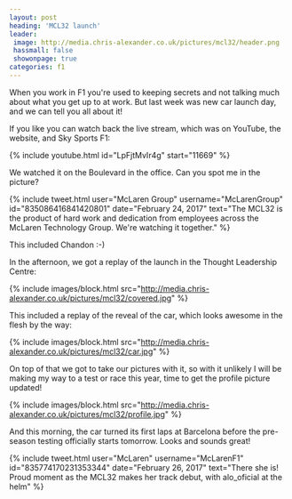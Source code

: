 ```yaml
---
layout: post
heading: 'MCL32 launch'
leader:
 image: http://media.chris-alexander.co.uk/pictures/mcl32/header.png
 hassmall: false
 showonpage: true
categories: f1
---
```


When you work in F1 you're used to keeping secrets and not talking much about what you get up to at work. But last week was new car launch day, and we can tell you all about it!

If you like you can watch back the live stream, which was on YouTube, the website, and Sky Sports F1:

{% include youtube.html id="LpFjtMvIr4g" start="11669" %}

We watched it on the Boulevard in the office. Can you spot me in the picture?

{% include tweet.html user="McLaren Group" username="McLarenGroup" id="835086416841420801" date="February 24, 2017" text="The MCL32 is the product of hard work and dedication from employees across the McLaren Technology Group. We're watching it together." %}

This included Chandon :-)

In the afternoon, we got a replay of the launch in the Thought Leadership Centre:

{% include images/block.html src="http://media.chris-alexander.co.uk/pictures/mcl32/covered.jpg" %}

This included a replay of the reveal of the car, which looks awesome in the flesh by the way:

{% include images/block.html src="http://media.chris-alexander.co.uk/pictures/mcl32/car.jpg" %}

On top of that we got to take our pictures with it, so with it unlikely I will be making my way to a test or race this year, time to get the profile picture updated!

{% include images/block.html src="http://media.chris-alexander.co.uk/pictures/mcl32/profile.jpg" %}

And this morning, the car turned its first laps at Barcelona before the pre-season testing officially starts tomorrow. Looks and sounds great!

{% include tweet.html user="McLaren" username="McLarenF1" id="835774170231353344" date="February 26, 2017" text="There she is! Proud moment as the MCL32 makes her track debut, with alo_oficial at the helm" %}